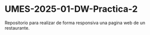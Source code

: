 # UMES-2025-01-DW-Practica-2
Repositorio para realizar de forma responsiva una pagina web de un restaurante.
